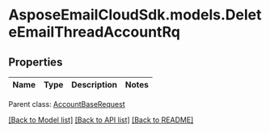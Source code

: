 # AsposeEmailCloudSdk.models.DeleteEmailThreadAccountRq
## Properties
Name | Type | Description | Notes
------------ | ------------- | ------------- | -------------

 Parent class: [AccountBaseRequest](AccountBaseRequest.md)

[[Back to Model list]](README.md#documentation-for-models) [[Back to API list]](README.md#documentation-for-api-endpoints) [[Back to README]](README.md)


